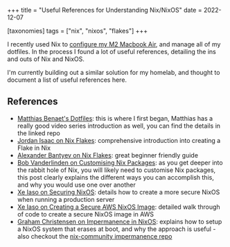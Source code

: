 +++
title = "Useful References for Understanding Nix/NixOS"
date = 2022-12-07

[taxonomies]
tags = ["nix", "nixos", "flakes"]
+++

I recently used Nix to [configure my M2 Macbook Air](https://github.com/mich-murphy/nix-config), and manage all of my dotfiles. In the process I found a lot of useful references, detailing the ins and outs of Nix and NixOS.

I'm currently building out a similar solution for my homelab, and thought to document a list of useful references here.

<!-- more -->

## References

- [Matthias Benaet's Dotfiles](https://github.com/MatthiasBenaets/nixos-config): this is where I first began, Matthias has a really good video series introduction as well, you can find the details in the linked repo
- [Jordan Isaac on Nix Flakes](https://jdisaacs.com/blog/nixos-config/): comprehensive introduction into creating a Flake in Nix
- [Alexander Bantyev on Nix Flakes](https://serokell.io/blog/practical-nix-flakes): great beginner friendly guide
- [Bob Vanderlinden on Customising Nix Packages](https://bobvanderlinden.me/customizing-packages-in-nix/): as you get deeper into the rabbit hole of Nix, you will likely need to customise Nix packages, this post clearly explains the different ways you can accomplish this, and why you would use one over another
- [Xe Iaso on Securing NixOS](https://xeiaso.net/blog/paranoid-nixos-2021-07-18): details how to create a more secure NixOS when running a production server
- [Xe Iaso on Creating a Secure AWS NixOS Image](https://xeiaso.net/blog/paranoid-nixos-aws-2021-08-11): detailed walk through of code to create a secure NixOS image in AWS
- [Graham Christensen on Impermanence in NixOS](https://grahamc.com/blog/erase-your-darlings): explains how to setup a NixOS system that erases at boot, and why the approach is useful - also checkout the [nix-community impermanence repo](https://github.com/nix-community/impermanence)
